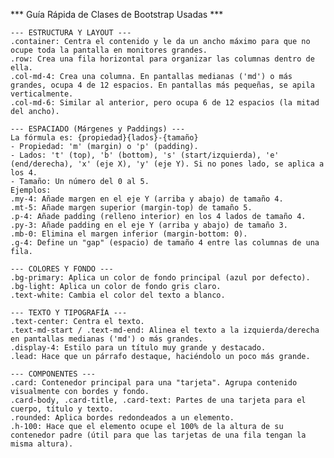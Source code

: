 *** Guía Rápida de Clases de Bootstrap Usadas ***

    --- ESTRUCTURA Y LAYOUT ---
    .container: Centra el contenido y le da un ancho máximo para que no ocupe toda la pantalla en monitores grandes.
    .row: Crea una fila horizontal para organizar las columnas dentro de ella.
    .col-md-4: Crea una columna. En pantallas medianas ('md') o más grandes, ocupa 4 de 12 espacios. En pantallas más pequeñas, se apila verticalmente.
    .col-md-6: Similar al anterior, pero ocupa 6 de 12 espacios (la mitad del ancho).

    --- ESPACIADO (Márgenes y Paddings) ---
    La fórmula es: {propiedad}{lados}-{tamaño}
    - Propiedad: 'm' (margin) o 'p' (padding).
    - Lados: 't' (top), 'b' (bottom), 's' (start/izquierda), 'e' (end/derecha), 'x' (eje X), 'y' (eje Y). Si no pones lado, se aplica a los 4.
    - Tamaño: Un número del 0 al 5.
    Ejemplos:
    .my-4: Añade margen en el eje Y (arriba y abajo) de tamaño 4.
    .mt-5: Añade margen superior (margin-top) de tamaño 5.
    .p-4: Añade padding (relleno interior) en los 4 lados de tamaño 4.
    .py-3: Añade padding en el eje Y (arriba y abajo) de tamaño 3.
    .mb-0: Elimina el margen inferior (margin-bottom: 0).
    .g-4: Define un "gap" (espacio) de tamaño 4 entre las columnas de una fila.

    --- COLORES Y FONDO ---
    .bg-primary: Aplica un color de fondo principal (azul por defecto).
    .bg-light: Aplica un color de fondo gris claro.
    .text-white: Cambia el color del texto a blanco.

    --- TEXTO Y TIPOGRAFÍA ---
    .text-center: Centra el texto.
    .text-md-start / .text-md-end: Alinea el texto a la izquierda/derecha en pantallas medianas ('md') o más grandes.
    .display-4: Estilo para un título muy grande y destacado.
    .lead: Hace que un párrafo destaque, haciéndolo un poco más grande.

    --- COMPONENTES ---
    .card: Contenedor principal para una "tarjeta". Agrupa contenido visualmente con bordes y fondo.
    .card-body, .card-title, .card-text: Partes de una tarjeta para el cuerpo, título y texto.
    .rounded: Aplica bordes redondeados a un elemento.
    .h-100: Hace que el elemento ocupe el 100% de la altura de su contenedor padre (útil para que las tarjetas de una fila tengan la misma altura).
